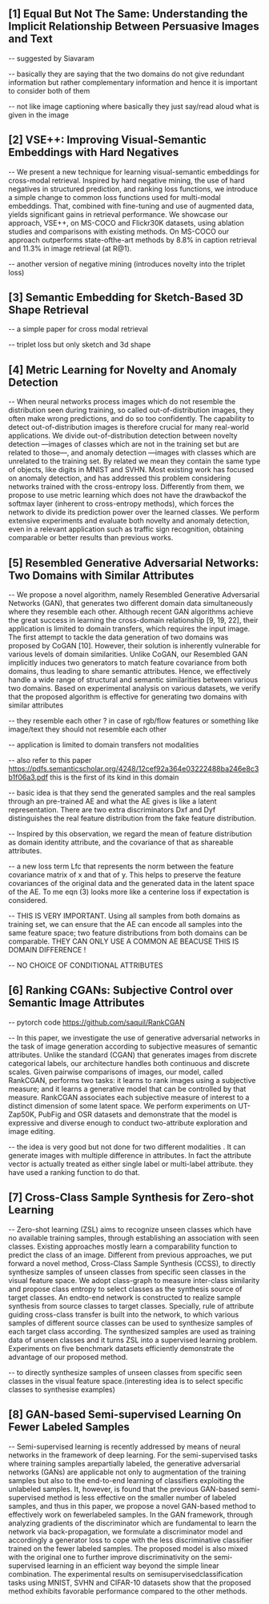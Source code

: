 
[1] Equal But Not The Same: Understanding the Implicit Relationship Between Persuasive Images and Text 
------------------------------------------------

-- suggested by Siavaram

-- basically they are saying that the two domains do not give redundant information but rather complementary information and hence it is important to consider both of them

-- not like image captioning where basically they just say/read aloud what is given in the image 

[2] VSE++: Improving Visual-Semantic Embeddings with Hard Negatives
---------------------------------------------------------------------

-- We present a new technique for learning visual-semantic embeddings for cross-modal retrieval. Inspired by hard negative mining, the use of hard negatives in structured prediction, and ranking loss functions, we introduce a simple change to common loss functions used for multi-modal embeddings. That, combined with fine-tuning and use of augmented data, yields significant gains in retrieval performance. We showcase our approach, VSE++, on MS-COCO and Flickr30K datasets, using ablation studies and comparisons with existing methods. On MS-COCO our approach outperforms state-ofthe-art methods by 8.8% in caption retrieval and 11.3% in image retrieval (at R@1). 

-- another version of negative mining (introduces novelty into the triplet loss)

[3] Semantic Embedding for Sketch-Based 3D Shape Retrieval 
-----------------------------------------------------------

-- a simple paper for cross modal retrieval 

-- triplet loss but only sketch and 3d shape 

[4] Metric Learning for Novelty and Anomaly Detection
-----------------------------------------------------------

-- When neural networks process images which do not resemble the distribution seen during training, so called out-of-distribution images, they often make wrong predictions, and do so too confidently. The capability to detect out-of-distribution images is therefore crucial for many real-world applications. We divide out-of-distribution detection between novelty detection —images of classes which are not in the training set but are related to those—, and anomaly detection —images with classes which are unrelated to the training set. By related we mean they contain the same type of objects, like digits in MNIST and SVHN. Most existing work has focused on anomaly detection, and has addressed this problem considering networks trained with the cross-entropy loss. Differently from them, we propose to use metric learning which does not have the drawbackof the softmax layer (inherent to cross-entropy methods), which forces the network to divide its prediction power over the learned classes. We perform extensive experiments and evaluate both novelty and anomaly detection, even in a relevant application such as traffic sign recognition, obtaining comparable or better results than previous works. 

[5] Resembled Generative Adversarial Networks: Two Domains with Similar Attributes
-----------------------------------------------------------

-- We propose a novel algorithm, namely Resembled Generative Adversarial Networks (GAN), that generates two different domain data simultaneously where they resemble each other. Although recent GAN algorithms achieve the great success in learning the cross-domain relationship [9, 19, 22], their application is limited to domain transfers, which requires the input image. The first attempt to tackle the data generation of two domains was proposed by CoGAN [10]. However, their solution is inherently vulnerable for various levels of domain similarities. Unlike CoGAN, our Resembled GAN implicitly induces two generators to match feature covariance from both domains, thus leading to share semantic attributes. Hence, we effectively handle a wide range of structural and semantic similarities between various two domains. Based on experimental analysis on various datasets, we verify that the proposed algorithm is effective for generating two domains with similar attributes

-- they resemble each other ? in case of rgb/flow features or something like image/text they should not resemble each other

-- application is limited to domain transfers not modalities

-- also refer to this paper https://pdfs.semanticscholar.org/4248/12cef92a364e03222488ba246e8c3b1f06a3.pdf this is the first of its kind in this domain 

-- basic idea is that they send the generated samples and the real samples through an pre-trained AE and what the AE gives is like a latent representation. There are two extra discriminators Dxf and Dyf distinguishes the real feature distribution from the fake feature distribution.

-- Inspired by this observation, we regard the mean of feature distribution as domain identity attribute, and the covariance of that as shareable attributes.

-- a new loss term Lfc that represents the norm between the feature covariance matrix of x and that of y. This helps to preserve the feature covariances of the original data and the generated data in the latent space of the AE. To me eqn (3) looks more like a centerine loss if expectation is considered.

-- THIS IS VERY IMPORTANT. Using all samples from both domains as training set, we can ensure that the AE can encode all samples into the same feature space; two feature distributions from both domains can be comparable. THEY CAN ONLY USE A COMMON AE BEACUSE THIS IS DOMAIN DIFFERENCE !

-- NO CHOICE OF CONDITIONAL ATTRIBUTES

[6] Ranking CGANs: Subjective Control over Semantic Image Attributes
-----------------------------------------------------------

-- pytorch code https://github.com/saquil/RankCGAN

-- In this paper, we investigate the use of generative adversarial networks in the task of image generation according to subjective measures of semantic attributes. Unlike the standard (CGAN) that generates images from discrete categorical labels, our architecture handles both continuous and discrete scales. Given pairwise comparisons of images, our model, called RankCGAN, performs two tasks: it learns to rank images using a subjective measure; and it learns a generative model that can be controlled by that measure. RankCGAN associates each subjective measure of interest to a distinct dimension of some latent space. We perform experiments on UT-Zap50K, PubFig and OSR datasets and demonstrate that the model is expressive and diverse enough to conduct two-attribute exploration and image editing. 

-- the idea is very good but not done for two different modalities . It can generate images with multiple difference in attributes. In fact the attribute vector is actually treated as either single label or multi-label attribute. they have used a ranking function to do that.

[7] Cross-Class Sample Synthesis for Zero-shot Learning
-----------------------------------------------------------

-- Zero-shot learning (ZSL) aims to recognize unseen classes which have no available training samples, through establishing an association with seen classes. Existing approaches mostly learn a comparability function to predict the class of an image. Different from previous approaches, we put forward a novel method, Cross-Class Sample Synthesis (CCSS), to directly synthesize samples of unseen classes from specific seen classes in the visual feature space. We adopt class-graph to measure inter-class similarity and propose class entropy to select classes as the synthesis source of target classes. An endto-end network is constructed to realize sample synthesis from source classes to target classes. Specially, rule of attribute guiding cross-class transfer is built into the network, to which various samples of different source classes can be used to synthesize samples of each target class according. The synthesized samples are used as training data of unseen classes and it turns ZSL into a supervised learning problem. Experiments on five benchmark datasets efficiently demonstrate the advantage of our proposed method. 

-- to directly synthesize samples of unseen classes from specific seen classes in the visual feature space.(interesting idea is to select specific classes to synthesise examples)

[8] GAN-based Semi-supervised Learning On Fewer Labeled Samples
-----------------------------------------------------------

-- Semi-supervised learning is recently addressed by means of neural networks in the framework of deep learning. For the semi-supervised tasks where training samples arepartially labeled, the generative adversarial networks (GANs) are applicable not only to  augmentation of the training samples but also to the end-to-end learning of classifiers exploiting the unlabeled samples. It, however, is found that the previous GAN-based semi-supervised method is less effective on the smaller number of labeled samples, and thus in this paper, we propose a novel GAN-based method to effectively work on fewerlabeled samples. In the GAN framework, through analyzing gradients of the discriminator which are fundamental to learn the network via back-propagation, we formulate a discriminator model and accordingly a generator loss to cope with the less discriminative classifier trained on the fewer labeled samples. The proposed model is also mixed with the original one to further improve discriminativity on the semi-supervised learning in an efficient way beyond the simple linear combination. The experimental results on semisupervisedclassification tasks using MNIST, SVHN and CIFAR-10 datasets show that the proposed method exhibits favorable performance compared to the other methods. 

